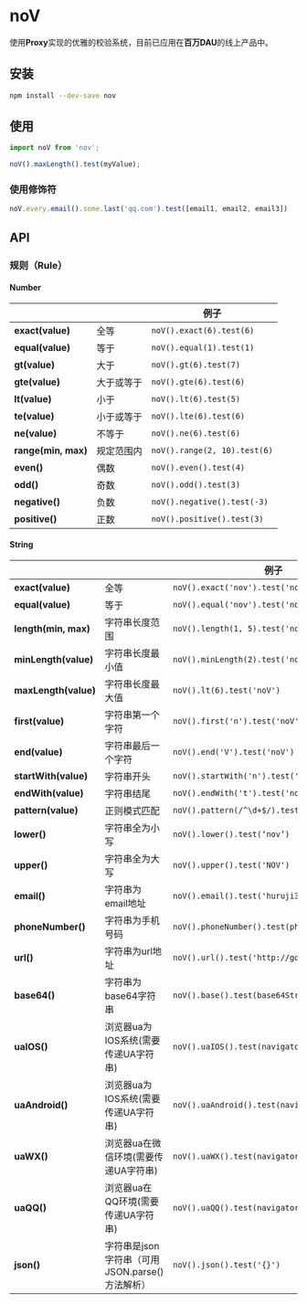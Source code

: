 # noV

使用**Proxy**实现的优雅的校验系统，目前已应用在**百万DAU**的线上产品中。

## 安装

```bash
npm install --dev-save nov
```

## 使用

```js
import noV from 'nov';

noV().maxLength().test(myValue);
```

### 使用修饰符

```js
noV.every.email().some.last('qq.com').test([email1, email2, email3])
```

## API

### 规则（Rule）

#### Number
|                     |            | 例子                           |
| ------------------- | ---------- | ------------------------------ |
| **exact(value)**    | 全等       | ` noV().exact(6).test(6) `     |
| **equal(value)**    | 等于       | ` noV().equal(1).test(1) `     |
| **gt(value)**       | 大于       | ` noV().gt(6).test(7) `        |
| **gte(value)**      | 大于或等于 | ` noV().gte(6).test(6) `       |
| **lt(value)**       | 小于       | ` noV().lt(6).test(5) `        |
| **te(value)**       | 小于或等于 | ` noV().lte(6).test(6) `       |
| **ne(value)**       | 不等于     | ` noV().ne(6).test(6) `        |
| **range(min, max)** | 规定范围内 | ` noV().range(2, 10).test(6) ` |
| **even()**          | 偶数       | ` noV().even().test(4) `       |
| **odd()**           | 奇数       | ` noV().odd().test(3) `        |
| **negative()**      | 负数       | ` noV().negative().test(-3) `  |
| **positive()**      | 正数       | ` noV().positive().test(3) `   |

#### String
|                      |                                                | 例子                                            |
| -------------------- | ---------------------------------------------- | ----------------------------------------------- |
| **exact(value)**     | 全等                                           | ` noV().exact('nov').test('nov') `              |
| **equal(value)**     | 等于                                           | ` noV().equal('nov').test('nov') `              |
| **length(min, max)** | 字符串长度范围                                 | ` noV().length(1, 5).test('noV') `              |
| **minLength(value)** | 字符串长度最小值                               | ` noV().minLength(2).test('noV') `              |
| **maxLength(value)** | 字符串长度最大值                               | ` noV().lt(6).test('noV') `                     |
| **first(value)**     | 字符串第一个字符                               | ` noV().first('n').test('noV') `                |
| **end(value)**       | 字符串最后一个字符                             | ` noV().end('V').test('noV') `                  |
| **startWith(value)** | 字符串开头                                     | ` noV().startWith('n').test('noV test') `       |
| **endWith(value)**   | 字符串结尾                                     | ` noV().endWith('t').test('noV test') `         |
| **pattern(value)**   | 正则模式匹配                                   | ` noV().pattern(/^\d+$/).test('123123321') `    |
| **lower()**          | 字符串全为小写                                 | ` noV().lower().test(‘nov’) `                 |
| **upper()**          | 字符串全为大写                                 | ` noV().upper().test('NOV') `                   |
| **email()**          | 字符串为email地址                              | ` noV().email().test('huruji3@foxmail.com') `   |
| **phoneNumber()**    | 字符串为手机号码                               | ` noV().phoneNumber().test(phoneNumber) `       |
| **url()**            | 字符串为url地址                                | ` noV().url().test('http://google.com') `       |
| **base64()**         | 字符串为base64字符串                           | ` noV().base().test(base64Str) `                |
| **uaIOS()**          | 浏览器ua为IOS系统(需要传递UA字符串)            | ` noV().uaIOS().test(navigator.userAgent) `     |
| **uaAndroid()**      | 浏览器ua为IOS系统(需要传递UA字符串)            | ` noV().uaAndroid().test(navigator.userAgent) ` |
| **uaWX()**           | 浏览器ua在微信环境(需要传递UA字符串)           | ` noV().uaWX().test(navigator.userAgent) `      |
| **uaQQ()**           | 浏览器ua在QQ环境(需要传递UA字符串)             | ` noV().uaQQ().test(navigator.userAgent) `      |
| **json()**           | 字符串是json字符串（可用JSON.parse()方法解析） | ` noV().json().test('{}') `                     |
